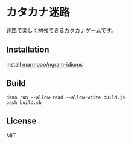 # カタカナ迷路

[迷路で楽しく勉強できるカタカナゲーム](https://marmooo.github.io/kanji-meiro/)です。

## Installation

install [marmooo/ngram-idioms](https://github.com/marmooo/ngram-idioms)

## Build

```
deno run --allow-read --allow-write build.js
bash build.sh
```

## License

MIT
